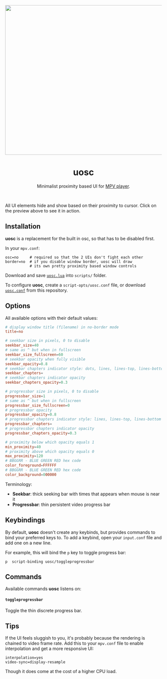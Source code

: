 <div align="center">
	<a href="https://darsain.github.io/uosc/preview.webm"><img src="https://darsain.github.io/uosc/preview.png" width="854" height="480"></a>
	<h1>uosc</h1>
	<p>
		Minimalist proximity based UI for <a href="https://mpv.io">MPV player</a>.
	</p>
	<br>
</div>

All UI elements hide and show based on their proximity to cursor. Click on the preview above to see it in action.

## Installation

**uosc** is a replacement for the built in osc, so that has to be disabled first.

In your `mpv.conf`:

```config
osc=no     # required so that the 2 UIs don't fight each other
border=no  # if you disable window border, uosc will draw
           # its own pretty proximity based window controls
```

Download and save [`uosc.lua`](https://raw.githubusercontent.com/darsain/uosc/master/uosc.lua) into `scripts/` folder.

To configure **uosc**, create a `script-opts/uosc.conf` file, or download [`uosc.conf`](https://raw.githubusercontent.com/darsain/uosc/master/uosc.conf) from this repository.

## Options

All available options with their default values:

```conf
# display window title (filename) in no-border mode
title=no

# seekbar size in pixels, 0 to disable
seekbar_size=40
# same as ^ but when in fullscreen
seekbar_size_fullscreen=60
# seekbar opacity when fully visible
seekbar_opacity=0.8
# seekbar chapters indicator style: dots, lines, lines-top, lines-bottom
seekbar_chapters=
# seekbar chapters indicator opacity
seekbar_chapters_opacity=0.3

# progressbar size in pixels, 0 to disable
progressbar_size=1
# same as ^ but when in fullscreen
progressbar_size_fullscreen=0
# progressbar opacity
progressbar_opacity=0.8
# progressbar chapters indicator style: lines, lines-top, lines-bottom
progressbar_chapters=
# progressbar chapters indicator opacity
progressbar_chapters_opacity=0.3

# proximity below which opacity equals 1
min_proximity=40
# proximity above which opacity equals 0
max_proximity=120
# BBGGRR - BLUE GREEN RED hex code
color_foreground=FFFFFF
# BBGGRR - BLUE GREEN RED hex code
color_background=000000
```

Terminology:
- **Seekbar**: thick seeking bar with times that appears when mouse is near it
- **Progressbar**: thin persistent video progress bar

## Keybindings

By default, **uosc** doesn't create any keybinds, but provides commands to bind your preferred keys to. To add a keybind, open your `input.conf` file and add one on a new line.

For example, this will bind the `p` key to toggle progress bar:

```
p  script-binding uosc/toggleprogressbar
```

## Commands

Available commands **uosc** listens on:

#### `toggleprogressbar`

Toggle the thin discrete progress bar.

## Tips

If the UI feels sluggish to you, it's probably because the rendering is chained to video frame rate. Add this to your `mpv.conf` file to enable interpolation and get a more responsive UI:

```
interpolation=yes
video-sync=display-resample
```

Though it does come at the cost of a higher CPU load.
